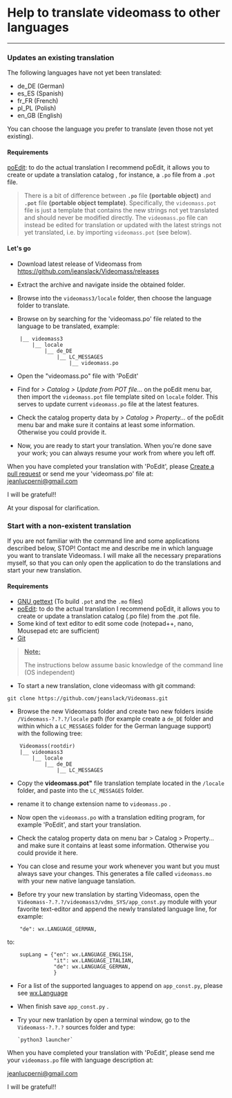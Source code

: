 # Help to translate videomass to other languages
-----------------

### Updates an existing translation
The following languages have not yet been translated:   
- de_DE   (German)
- es_ES   (Spanish)
- fr_FR   (French)
- pl_PL   (Polish)   
- en_GB   (English)

You can choose the language you prefer to translate (even those not yet existing).

#### Requirements

[poEdit](https://poedit.net/): to do the actual translation I recommend poEdit, 
it allows you to create or update a translation catalog , for instance, a `.po` 
file from a `.pot` file.

> There is a bit of difference between **`.po`** file **(portable object)** and 
> **`.pot`** file **(portable object template)**. Specifically, the `videomass.pot` 
> file is just a template that contains the new strings not yet translated and should 
> never be modified directly. The `videomass.po` file can instead be edited for translation 
> or updated with the latest strings not yet translated, i.e. by importing `videomass.pot` 
> (see below).

#### Let's go

- Download latest release of Videomass from https://github.com/jeanslack/Videomass/releases

- Extract the archive and navigate inside the obtained folder.

- Browse into the `videomass3/locale` folder, then choose the language folder to translate.

- Browse on by searching for the 'videomass.po' file related to the language to be translated, example:

``` Videomass(base dir.)
    |__ videomass3
        |__ locale
            |__ de_DE
                |__ LC_MESSAGES
                    |__ videomass.po
```
- Open the "videomass.po" file with 'PoEdit' 

- Find for *> Catalog > Update from POT file...* on the poEdit menu bar, then 
import the `videomass.pot` file template sited on `locale` folder. This serves 
to update current `videomass.po` file at the latest features.

- Check the catalog property data by *> Catalog > Property...* of the poEdit menu bar 
and make sure it contains at least some information. Otherwise you could provide 
it.

- Now, you are ready to start your translation. When you're done save your work; 
you can always resume your work from where you left off.

When you have completed your translation with 'PoEdit', please [Create a pull 
request](https://github.com/jeanslack/Videomass/pulls) or send me your 
'videomass.po' file at: <jeanlucperni@gmail.com>   

I will be grateful!!

At your disposal for clarification.

### Start with a non-existent translation

If you are not familiar with the command line and some applications described below, STOP! 
Contact me and describe me in which language you want to translate Videomass. I will make 
all the necessary preparations myself, so that you can only open the application to do 
the translations and start your new translation. 

#### Requirements
- [GNU gettext](https://www.gnu.org/software/gettext) (To build `.pot` and the 
`.mo` files)
- [poEdit](https://poedit.net/): to do the actual translation I recommend poEdit, 
it allows you to create or update a translation catalog (.po file) from the .pot file.
- Some kind of text editor to edit some code (notepad++, nano, Mousepad etc are sufficient)
- [Git](https://git-scm.com/downloads)

> <ins>**Note:**</ins>
>
> The instructions below assume basic knowledge of the command line (OS independent)

- To start a new translation, clone videomass with git command:
```
git clone https://github.com/jeanslack/Videomass.git
```

- Browse the new Videomass folder and create two new folders inside 
`/Videomass-?.?.?/locale` path (for example create a `de_DE` folder and within 
which a `LC_MESSAGES` folder for the German language support) with the following tree:
```
    Videomass(rootdir)
    |__ videomass3
        |__ locale
            |__ de_DE
                |__ LC_MESSAGES
```
                
- Copy the **videomass.pot"** file translation template located in the `/locale` 
folder, and paste into the `LC_MESSAGES` folder.

- rename it to change extension name to `videomass.po` . 

- Now open the `videomass.po` with a translation editing program, for example 
'PoEdit', and start your translation.

- Check the catalog property data on menu bar > Catalog > Property... 
and make sure it contains at least some information. Otherwise you could provide 
it here.

- You can close and resume your work whenever you want but you must always save 
your changes. This generates a file called `videomass.mo` with your new native 
language tanslation.

- Before try your new translation by starting Videomass, open the 
`Videomass-?.?.?/videomass3/vdms_SYS/app_const.py` module with your favorite 
text-editor and append the newly translated language line, for example:
```
    "de": wx.LANGUAGE_GERMAN,
```
to:
```
    supLang = {"en": wx.LANGUAGE_ENGLISH,
               "it": wx.LANGUAGE_ITALIAN,
               "de": wx.LANGUAGE_GERMAN,
               }
```
- For a list of the supported languages to append on `app_const.py`, please see 
[wx.Language](https://wxpython.org/Phoenix/docs/html/wx.Language.enumeration.html#wx-language)

- When finish save `app_const.py` .

- Try your new tranlation by open a terminal window, go to the `Videomass-?.?.?` 
sources folder and type: 

      `python3 launcher`

When you have completed your translation with 'PoEdit', please send me your 
`videomass.po` file with language description at:

<jeanlucperni@gmail.com>

I will be grateful!!
